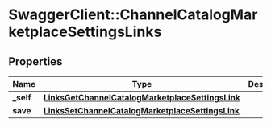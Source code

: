 # SwaggerClient::ChannelCatalogMarketplaceSettingsLinks

## Properties
Name | Type | Description | Notes
------------ | ------------- | ------------- | -------------
**_self** | [**LinksGetChannelCatalogMarketplaceSettingsLink**](LinksGetChannelCatalogMarketplaceSettingsLink.md) |  | 
**save** | [**LinksSetChannelCatalogMarketplaceSettingsLink**](LinksSetChannelCatalogMarketplaceSettingsLink.md) |  | 


